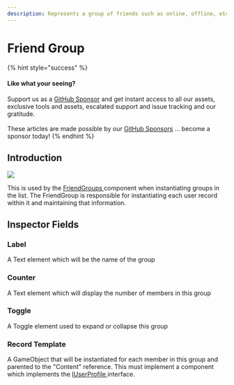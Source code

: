 ```yaml
---
description: Represents a group of friends such as online, offline, etc.
---
```


# Friend Group

{% hint style="success" %}
#### Like what your seeing?

Support us as a [GitHub Sponsor](../../../../become-a-sponsor/) and get instant access to all our assets, exclusive tools and assets, escalated support and issue tracking and our gratitude.\
\
These articles are made possible by our [GitHub Sponsors](../../../../become-a-sponsor/) ... become a sponsor today!
{% endhint %}

## &#x20;Introduction

![](<../../../../.gitbook/assets/image (152).png>)

This is used by the [FriendGroups ](friend-groups-display.md)component when instantiating groups in the list. The FriendGroup is responsible for instantiating each user record within it and maintaining that information.

## Inspector Fields

### Label

A Text element which will be the name of the group

### Counter

A Text element which will display the number of members in this group

### Toggle

A Toggle element used to expand or collapse this group

### Record Template

A GameObject that will be instantiated for each member in this group and parented to the "Content" reference. This must implement a component which implements the [IUserProfile ](../programming-tools/iuserprofile.md)interface.
